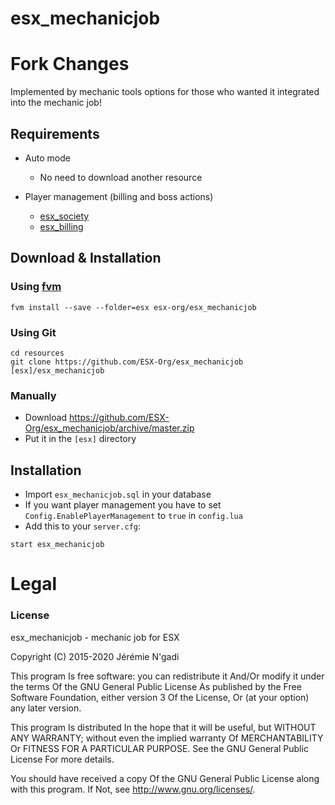 # esx_mechanicjob

# Fork Changes
Implemented by mechanic tools options for those who wanted it integrated into the mechanic job!

## Requirements

* Auto mode
  * No need to download another resource

* Player management (billing and boss actions)
  * [esx_society](https://github.com/ESX-Org/esx_society)
  * [esx_billing](https://github.com/ESX-Org/esx_billing)

## Download & Installation

### Using [fvm](https://github.com/qlaffont/fvm-installer)
```
fvm install --save --folder=esx esx-org/esx_mechanicjob
```

### Using Git
```
cd resources
git clone https://github.com/ESX-Org/esx_mechanicjob [esx]/esx_mechanicjob
```

### Manually
- Download https://github.com/ESX-Org/esx_mechanicjob/archive/master.zip
- Put it in the `[esx]` directory

## Installation
- Import `esx_mechanicjob.sql` in your database
- If you want player management you have to set `Config.EnablePlayerManagement` to `true` in `config.lua`
- Add this to your `server.cfg`:

```
start esx_mechanicjob
```

# Legal
### License
esx_mechanicjob - mechanic job for ESX

Copyright (C) 2015-2020 Jérémie N'gadi

This program Is free software: you can redistribute it And/Or modify it under the terms Of the GNU General Public License As published by the Free Software Foundation, either version 3 Of the License, Or (at your option) any later version.

This program Is distributed In the hope that it will be useful, but WITHOUT ANY WARRANTY; without even the implied warranty Of MERCHANTABILITY Or FITNESS FOR A PARTICULAR PURPOSE. See the GNU General Public License For more details.

You should have received a copy Of the GNU General Public License along with this program. If Not, see http://www.gnu.org/licenses/.
